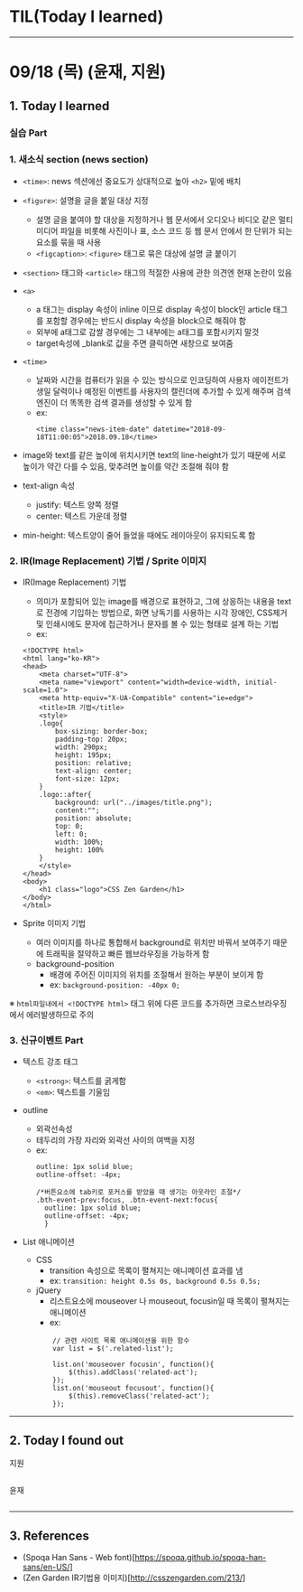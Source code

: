 # TIL(Today I learned)

---

# 09/18 (목) (윤재, 지원)

## 1. Today I learned

### 실습 Part

### 1. 새소식 section (news section)

- `<time>`: news 섹션에선 중요도가 상대적으로 높아 `<h2>` 밑에 배치

- `<figure>`: 설명을 글을 붙일 대상 지정
  - 설명 글을 붙여야 할 대상을 지정하거나 웹 문서에서 오디오나 비디오 같은 멀티미디어 파일을 비롯해 사진이나 표, 소스 코드 등 웹 문서 안에서 한 단위가 되는 요소를 묶을 때 사용
  - `<figcaption>`: `<figure>` 태그로 묶은 대상에 설명 글 붙이기

- `<section>` 태그와 `<article>` 태그의 적절한 사용에 관한 의견엔 현재 논란이 있음

- `<a>`
  - a 태그는 display 속성이 inline 이므로 display 속성이 block인 article 태그를 포함할 경우에는 반드시 display 속성을 block으로 해줘야 함
  - 외부에 a태그로 감쌀 경우에는 그 내부에는 a태그를 포함시키지 말것
  - target속성에 _blank로 값을 주면 클릭하면 새창으로 보여줌

- `<time>`
  - 날짜와 시간을 컴퓨터가 읽을 수 있는 방식으로 인코딩하여 사용자 에이전트가 생일 달력이나 예정된 이벤트를 사용자의 캘린더에 추가할 수 있게 해주며 검색 엔진이 더 똑똑한 검색 결과를 생성할 수 있게 함
  - ex:
    ```
    <time class="news-item-date" datetime="2018-09-18T11:00:05">2018.09.18</time>
    ```

- image와 text를 같은 높이에 위치시키면 text의 line-height가 있기 때문에 서로 높이가 약간 다를 수 있음, 맞추려면 높이를 약간 조절해 줘야 함

- text-align 속성
  - justify: 텍스트 양쪽 정렬
  - center: 텍스트 가운데 정렬

- min-height: 텍스트양이 줄어 들었을 때에도 레이아웃이 유지되도록 함


### 2. IR(Image Replacement) 기법 / Sprite 이미지

- IR(Image Replacement) 기법
  - 의미가 포함되어 있는 image를 배경으로 표현하고, 그에 상응하는 내용을 text로 전경에 기입하는 방법으로, 화면 낭독기를 사용하는 시각 장애인, CSS제거 및 인쇄시에도 문자에 접근하거나 문자를 볼 수 있는 형태로 설계 하는 기법
  - ex:
  ```
  <!DOCTYPE html>
  <html lang="ko-KR">
  <head>
      <meta charset="UTF-8">
      <meta name="viewport" content="width=device-width, initial-scale=1.0">
      <meta http-equiv="X-UA-Compatible" content="ie=edge">
      <title>IR 기법</title>
      <style>
      .logo{
          box-sizing: border-box;
          padding-top: 20px;
          width: 290px;
          height: 195px;
          position: relative;
          text-align: center;
          font-size: 12px;
      }
      .logo::after{
          background: url("../images/title.png");
          content:"";
          position: absolute;
          top: 0;
          left: 0;
          width: 100%;
          height: 100%
      }
      </style>
  </head>
  <body>
      <h1 class="logo">CSS Zen Garden</h1>    
  </body>
  </html>	
  ```

- Sprite 이미지 기법
  - 여러 이미지를 하나로 통합해서 background로 위치만 바꿔서 보여주기 때문에 트래픽을 절약하고 빠른 웹브라우징을 가능하게 함
  - background-position
    - 배경에 주어진 이미지의 위치를 조절해서 원하는 부분이 보이게 함
    - ex: `background-position: -40px 0;`

※ `html파일내에서 <!DOCTYPE html>` 태그 위에 다른 코드를 추가하면 크로스브라우징에서 에러발생하므로 주의


### 3. 신규이벤트 Part

- 텍스트 강조 태그
  - `<strong>`: 텍스트를 굵게함
  - `<em>`: 텍스트를 기울임

- outline
  - 외곽선속성
  - 테두리의 가장 자리와 외곽선 사이의 여백을 지정
  - ex:
    ```
    outline: 1px solid blue;
    outline-offset: -4px;
    
    /*버튼요소에 tab키로 포커스를 받았을 때 생기는 아웃라인 조절*/
    .bth-event-prev:focus, .btn-event-next:focus{
      outline: 1px solid blue;
      outline-offset: -4px;
      }
    ```

- List 애니메이션 
  - CSS
    - transition 속성으로 목록이 펼쳐지는 애니메이션 효과를 냄
    - ex: `transition: height 0.5s 0s, background 0.5s 0.5s;`
  - jQuery
    - 리스트요소에 mouseover 나 mouseout, focusin일 때 목록이 펼쳐지는 애니메이션 
    - ex:
    ```
        // 관련 사이트 목록 애니메이션을 위한 함수
        var list = $('.related-list');
    
        list.on('mouseover focusin', function(){
            $(this).addClass('related-act');
        });
        list.on('mouseout focusout', function(){
            $(this).removeClass('related-act');
        });
    ```

---

## 2. Today I found out

지원

```
```

윤재

```
```

---

## 3. References

- (Spoqa Han Sans - Web font)[https://spoqa.github.io/spoqa-han-sans/en-US/]
- (Zen Garden IR기법용 이미지)[http://csszengarden.com/213/]



